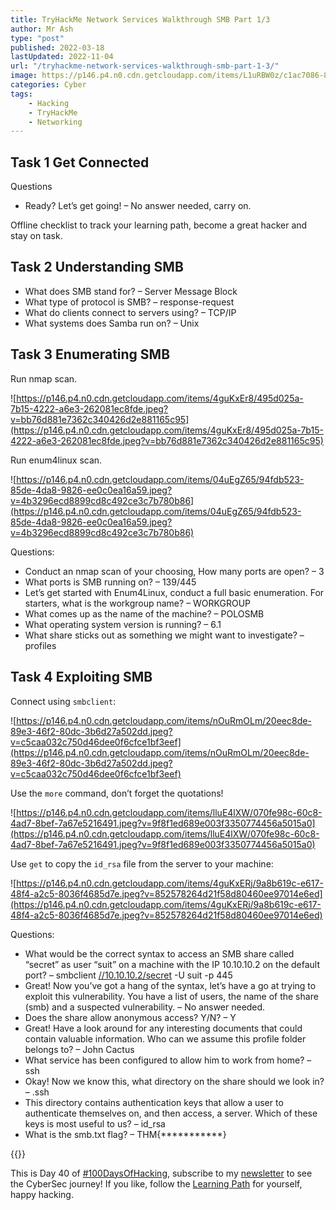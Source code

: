 ```yaml
---
title: TryHackMe Network Services Walkthrough SMB Part 1/3
author: Mr Ash
type: "post"
published: 2022-03-18
lastUpdated: 2022-11-04
url: "/tryhackme-network-services-walkthrough-smb-part-1-3/"
image: https://p146.p4.n0.cdn.getcloudapp.com/items/L1uRBW0z/c1ac7086-824b-428c-9b67-bbb382fc9dbc.png?v=8787d496ee28e8e1523a47bd350d9f17
categories: Cyber
tags:
    - Hacking
    - TryHackMe
    - Networking
---
```


## Task 1 Get Connected

Questions

- Ready? Let’s get going! – No answer needed, carry on.

 Offline checklist to track your learning path, become a great hacker and stay on task.

## Task 2 Understanding SMB

- What does SMB stand for? – Server Message Block
- What type of protocol is SMB? – response-request
- What do clients connect to servers using? – TCP/IP
- What systems does Samba run on? – Unix

## Task 3 Enumerating SMB

Run nmap scan.

![https://p146.p4.n0.cdn.getcloudapp.com/items/4guKxEr8/495d025a-7b15-4222-a6e3-262081ec8fde.jpeg?v=bb76d881e7362c340426d2e881165c95](https://p146.p4.n0.cdn.getcloudapp.com/items/4guKxEr8/495d025a-7b15-4222-a6e3-262081ec8fde.jpeg?v=bb76d881e7362c340426d2e881165c95)

Run enum4linux scan.

![https://p146.p4.n0.cdn.getcloudapp.com/items/04uEgZ65/94fdb523-85de-4da8-9826-ee0c0ea16a59.jpeg?v=4b3296ecd8899cd8c492ce3c7b780b86](https://p146.p4.n0.cdn.getcloudapp.com/items/04uEgZ65/94fdb523-85de-4da8-9826-ee0c0ea16a59.jpeg?v=4b3296ecd8899cd8c492ce3c7b780b86)

Questions:

- Conduct an nmap scan of your choosing, How many ports are open? – 3
- What ports is SMB running on? – 139/445
- Let’s get started with Enum4Linux, conduct a full basic enumeration. For starters, what is the workgroup name? – WORKGROUP
- What comes up as the name of the machine? – POLOSMB
- What operating system version is running? – 6.1
- What share sticks out as something we might want to investigate? – profiles

## Task 4 Exploiting SMB

Connect using `smbclient`:

![https://p146.p4.n0.cdn.getcloudapp.com/items/nOuRmOLm/20eec8de-89e3-46f2-80dc-3b6d27a502dd.jpeg?v=c5caa032c750d46dee0f6cfce1bf3eef](https://p146.p4.n0.cdn.getcloudapp.com/items/nOuRmOLm/20eec8de-89e3-46f2-80dc-3b6d27a502dd.jpeg?v=c5caa032c750d46dee0f6cfce1bf3eef)

Use the `more` command, don’t forget the quotations!

![https://p146.p4.n0.cdn.getcloudapp.com/items/lluE4lXW/070fe98c-60c8-4ad7-8bef-7a67e5216491.jpeg?v=9f8f1ed689e003f3350774456a5015a0](https://p146.p4.n0.cdn.getcloudapp.com/items/lluE4lXW/070fe98c-60c8-4ad7-8bef-7a67e5216491.jpeg?v=9f8f1ed689e003f3350774456a5015a0)

Use `get` to copy the `id_rsa` file from the server to your machine:

![https://p146.p4.n0.cdn.getcloudapp.com/items/4guKxERj/9a8b619c-e617-48f4-a2c5-8036f4685d7e.jpeg?v=852578264d21f58d80460ee97014e6ed](https://p146.p4.n0.cdn.getcloudapp.com/items/4guKxERj/9a8b619c-e617-48f4-a2c5-8036f4685d7e.jpeg?v=852578264d21f58d80460ee97014e6ed)

Questions:

- What would be the correct syntax to access an SMB share called “secret” as user “suit” on a machine with the IP 10.10.10.2 on the default port? – smbclient [//10.10.10.2/secret](//10.10.10.2/secret) -U suit -p 445
- Great! Now you’ve got a hang of the syntax, let’s have a go at trying to exploit this vulnerability. You have a list of users, the name of the share (smb) and a suspected vulnerability. – No answer needed.
- Does the share allow anonymous access? Y/N? – Y
- Great! Have a look around for any interesting documents that could contain valuable information. Who can we assume this profile folder belongs to? – John Cactus
- What service has been configured to allow him to work from home? – ssh
- Okay! Now we know this, what directory on the share should we look in? – .ssh
- This directory contains authentication keys that allow a user to authenticate themselves on, and then access, a server. Which of these keys is most useful to us? – id\_rsa
- What is the smb.txt flag? – THM{\*\*\*\*\*\*\*\*\*\*\*}

{{<youtube DwPuDptnc2w>}}

<!-- <figure class="wp-block-embed is-type-video is-provider-youtube wp-block-embed-youtube wp-embed-aspect-16-9 wp-has-aspect-ratio"><div class="wp-block-embed__wrapper"><iframe allow="accelerometer; autoplay; clipboard-write; encrypted-media; gyroscope; picture-in-picture" allowfullscreen="" frameborder="0" height="450" loading="lazy" src="https://www.youtube.com/embed/?feature=oembed" title="TryHackMe Network Services 1 Part 1 SMB • Walkthrough" width="800"></iframe></div>

 -->

This is Day 40 of [#100DaysOfHacking](https://mrash.co/100daysofhacking/), subscribe to my [newsletter](https://go.mrash.co/newsletter) to see the CyberSec journey! If you like, follow the [Learning Path](https://mrash.co/learning-path-for-beginner-hacker/) for yourself, happy hacking.